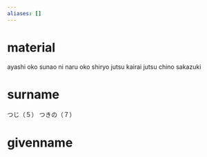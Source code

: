 ```yaml
---
aliases: []
---
```

# material
ayashi oko
sunao ni naru oko
shiryo jutsu
kairai jutsu
chino sakazuki
# surname
つじ（５）
つきの（７）
# givenname
